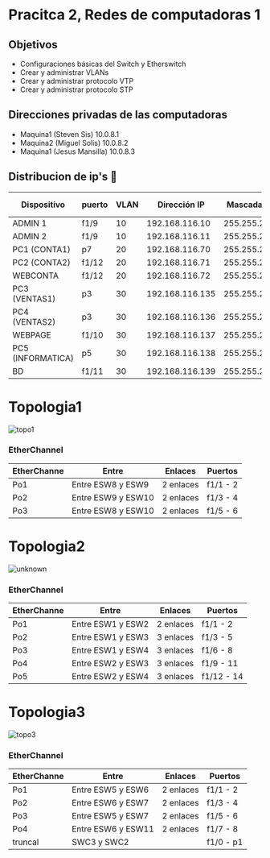 # Pracitca 2, Redes de computadoras 1

## Objetivos

- Configuraciones básicas del Switch y Etherswitch
- Crear y administrar VLANs 
- Crear y administrar protocolo VTP
- Crear y administrar protocolo STP 

## Direcciones privadas de las computadoras 
- Maquina1 (Steven Sis) 10.0.8.1
- Maquina2 (Miguel Solis) 10.0.8.2
- Maquina1 (Jesus Mansilla) 10.0.8.3


## Distribucion de ip's  📄
| Dispositivo | puerto | VLAN  | Dirección IP  | Mascada de red| Gateway | Virtualizada Si/No | sw |
| ------------- | ------------- | ------------- | -------------| ------------- | ------------- | ------------- | ------------- |
| ADMIN 1 | f1/9 | 10 | 192.168.116.10 | 255.255.255.192 | 192.168.116.1 | NO | ESW8 |
| ADMIN 2 | f1/9 | 10 | 192.168.116.11 | 255.255.255.192 | 192.168.116.1 | NO | ESW10 |
| PC1 (CONTA1) | p7 | 20 | 192.168.116.70 | 255.255.255.192 | 192.168.116.65 | NO | ETHR3 |
| PC2 (CONTA2) | f1/12 | 20 | 192.168.116.71 | 255.255.255.192 | 192.168.116.65 | SI | ESW11 |
| WEBCONTA | f1/12 | 20 | 192.168.116.72 | 255.255.255.192 | 192.168.116.65 | SI | ESW9 |
| PC3 (VENTAS1) | p3 | 30 | 192.168.116.135 | 255.255.255.192 | 192.168.116.129 | SI | ETHR3 |
| PC4 (VENTAS2) | p3 | 30 | 192.168.116.136 | 255.255.255.192 | 192.168.116.129 | NO | ETHR4 |
| WEBPAGE | f1/10 | 30 | 192.168.116.137 | 255.255.255.192 | 192.168.116.129 | SI | ESW9 | 
| PC5 (INFORMATICA) | p5 | 30 | 192.168.116.138 | 255.255.255.192 | 192.168.116.129 | NO | ETHR4 |
| BD | f1/11 | 30 | 192.168.116.139 | 255.255.255.192 | 192.168.116.129 | SI | ESW9 |

# Topologia1
![topo1](https://user-images.githubusercontent.com/53025349/113494603-fe7cb600-94a6-11eb-842d-2d8e5b45c276.jpg)


### EtherChannel
| EtherChanne | Entre | Enlaces | Puertos |
| ------------- | ------------- | ------------- | ------------- |
| Po1 | Entre ESW8 y ESW9 | 2 enlaces | f1/1 - 2 |
| Po2 | Entre ESW9 y ESW10 | 2 enlaces | f1/3 - 4 |
| Po3 | Entre ESW8 y ESW10 | 2 enlaces | f1/5 - 6 |

# Topologia2

![unknown](https://user-images.githubusercontent.com/34359891/113498698-917c1700-94cc-11eb-944f-734a93393eda.png)

### EtherChannel
| EtherChanne | Entre | Enlaces | Puertos |
| ------------- | ------------- | ------------- | ------------- |
| Po1 | Entre ESW1 y ESW2 | 2 enlaces | f1/1 - 2 |
| Po2 | Entre ESW1 y ESW3 | 3 enlaces | f1/3 - 5 |
| Po3 | Entre ESW1 y ESW4 | 3 enlaces | f1/6 - 8 |
| Po4 | Entre ESW2 y ESW3 | 3 enlaces | f1/9 - 11 |
| Po5 | Entre ESW2 y ESW4 | 3 enlaces | f1/12 - 14 |

# Topologia3
![topo3](https://github.com/jmansilla-2014056/galery/blob/master/Nueva%20carpeta/Topologia3.jpeg)

### EtherChannel
| EtherChanne | Entre | Enlaces | Puertos |
| ------------- | ------------- | ------------- | ------------- |
| Po1 | Entre ESW5 y ESW6 | 2 enlaces | f1/1 - 2 |
| Po2 | Entre ESW6 y ESW7 | 2 enlaces | f1/3 - 4 |
| Po3 | Entre ESW5 y ESW7 | 2 enlaces | f1/5 - 6 |
| Po4 | Entre ESW6 y ESW11 | 2 enlaces | f1/7 - 8 |
| truncal | SWC3 y SWC2 |  | f1/0 - p1



